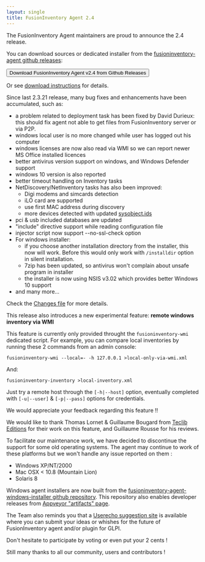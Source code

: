 ```yaml
---
layout: single
title: FusionInventory Agent 2.4
---
```


The FusionInventory Agent maintainers are proud to announce the 2.4 release.

You can download sources or dedicated installer from the [fusioninventory-agent github releases](https://github.com/fusioninventory/fusioninventory-agent/releases/tag/2.4):

<button class="button-save large" onclick="window.location.href='https://github.com/fusioninventory/fusioninventory-agent/releases/tag/2.4'">Download FusionInventory Agent v2.4 from Github Releases</button>

Or see [download instructions](https://forge.fusioninventory.org/documentation/%20FusionInventory_agent/%20%20%20Installation/windows/) for details.

Since last 2.3.21 release, many bug fixes and enhancements have been accumulated, such as:

- a problem related to deployment task has been fixed by David Durieux: this should fix agent not able to get files from FusionInventory server or via P2P.
- windows local user is no more changed while user has logged out his computer
- windows licenses are now also read via WMI so we can report newer MS Office installed licences
- better antivirus version support on windows, and Windows Defender support
- windows 10 version is also reported
- better timeout handling on Inventory tasks
- NetDiscovery/NetInventory tasks has also been improved:
  - Digi modems and simcards detection
  - iLO card are supported
  - use first MAC address during discovery
  - more devices detected with updated [sysobject.ids](https://github.com/fusioninventory/sysobject.ids)
- pci & usb included databases are updated
- "include" directive support while reading configuration file
- injector script now support --no-ssl-check option
- For windows installer:
  - if you choose another installation directory from the installer, this now will work. Before this would only work with `/installdir` option in silent installation.
  - 7zip has been updated, so antivirus won't complain about unsafe program in installer
  - the installer is now using NSIS v3.02 which provides better Windows 10 support
- and many more...

Check the [Changes file](https://github.com/fusioninventory/fusioninventory-agent/blob/2.4/Changes) for more details.

This release also introduces a new experimental feature: **remote windows inventory via WMI**

This feature is currently only provided throught the `fusioninventory-wmi` dedicated script. For example, you can compare local inventories by running these 2 commands
from an admin console:

`fusioninventory-wmi --local=- -h 127.0.0.1 >local-only-via-wmi.xml`

And:

`fusioninventory-inventory >local-inventory.xml`

Just try a remote host through the `[-h|--host]` option, eventually completed with `[-u|--user]` & `[-p|--pass]` options for credentials.

We would appreciate your feedback regarding this feature !!

We would like to thank Thomas Lornet & Guillaume Bougard from [Teclib Editions](http://teclib-edition.com/en/) for their work on this feature, and Guillaume Rousse for his reviews.

To facilitate our maintenance work, we have decided to discontinue the support for some old operating systems. The agent may continue to work of these platforms but we won't handle any issue reported on them : 
- Windows XP/NT/2000
- Mac OSX < 10.8 (Mountain Lion)
- Solaris 8

Windows agent installers are now built from the [fusioninventory-agent-windows-installer github repository](https://github.com/fusioninventory/fusioninventory-agent-windows-installer).
This repository also enables developer releases from [Appveyor "artifacts" page](https://ci.appveyor.com/project/fusioninventory/fusioninventory-agent-windows-installer/build/artifacts).

The Team also reminds you that a [Userecho suggestion site](http://fusioninventory.userecho.com/) is available where you can submit your ideas or whishes for the future of FusionInventory agent and/or plugin for GLPI.

Don't hesitate to participate by voting or even put your 2 cents !

Still many thanks to all our community, users and contributors !

